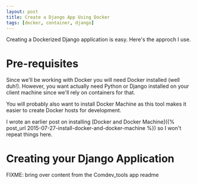 ```yaml
---
layout: post
title: Create a Django App Using Docker
tags: [docker, container, django]
---
```


Creating a Dockerized Django application is easy. Here's the approch I
use.

# Pre-requisites

Since we'll be working with Docker you will need Docker installed
(well duh!). However, you want actually need Python or Django
installed on your client machine since we'll rely on containers for
that.

You will probably also want to install Docker Machine as this tool
makes it easier to create Docker hosts for development.

I wrote an earlier post on installing [Docker and Docker Machine]({% post_url 2015-07-27-install-docker-and-docker-machine %}) so I won't repeat things here.

# Creating your Django Application

FIXME: bring over content from the Comdev_tools app readme